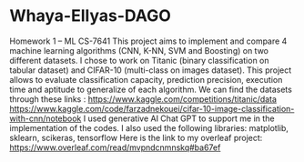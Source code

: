 # Whaya-Ellyas-DAGO
Homework 1 – ML CS-7641
This project aims to implement and compare 4 machine learning algorithms (CNN, K-NN, SVM and Boosting) on two different datasets. I chose to work on Titanic (binary classification on tabular dataset) and CIFAR-10 (multi-class on images dataset). This project allows to evaluate classification capacity, prediction precision, execution time and aptitude to generalize of each algorithm.
We can find the datasets through these links :
https://www.kaggle.com/competitions/titanic/data
https://www.kaggle.com/code/farzadnekouei/cifar-10-image-classification-with-cnn/notebook
I used generative AI Chat GPT to support me in the implementation of the codes.
I also used the following libraries: matplotlib, sklearn, scikeras, tensorflow
Here is the link to my overleaf project: https://www.overleaf.com/read/mvpndcnmnskq#ba67ef
